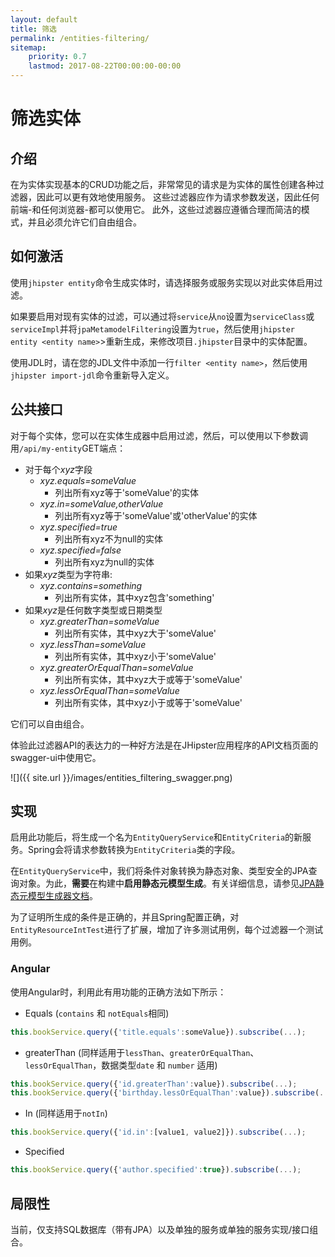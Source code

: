 ```yaml
---
layout: default
title: 筛选
permalink: /entities-filtering/
sitemap:
    priority: 0.7
    lastmod: 2017-08-22T00:00:00-00:00
---
```


# <i class="fa fa-filter"></i> 筛选实体

## 介绍

在为实体实现基本的CRUD功能之后，非常常见的请求是为实体的属性创建各种过滤器，因此可以更有效地使用服务。
这些过滤器应作为请求参数发送，因此任何前端-和任何浏览器-都可以使用它。
此外，这些过滤器应遵循合理而简洁的模式，并且必须允许它们自由组合。

## 如何激活

使用`jhipster entity`命令生成实体时，请选择服务或服务实现以对此实体启用过滤。

如果要启用对现有实体的过滤，可以通过将`service`从`no`设置为`serviceClass`或`serviceImpl`并将`jpaMetamodelFiltering`设置为`true`，然后使用`jhipster entity <entity name>`>重新生成，来修改项目`.jhipster`目录中的实体配置。

使用JDL时，请在您的JDL文件中添加一行`filter <entity name>`，然后使用`jhipster import-jdl`命令重新导入定义。

## 公共接口

对于每个实体，您可以在实体生成器中启用过滤，然后，可以使用以下参数调用`/api/my-entity`GET端点：

* 对于每个*xyz*字段
    * *xyz.equals=someValue*
        - 列出所有xyz等于'someValue'的实体
    * *xyz.in=someValue,otherValue*
        - 列出所有xyz等于'someValue'或'otherValue'的实体
    * *xyz.specified=true*
        - 列出所有xyz不为null的实体
    * *xyz.specified=false*
        - 列出所有xyz为null的实体
* 如果*xyz*类型为字符串:
    * *xyz.contains=something*
        - 列出所有实体，其中xyz包含'something'
* 如果*xyz*是任何数字类型或日期类型
    * *xyz.greaterThan=someValue*
        - 列出所有实体，其中xyz大于'someValue'
    * *xyz.lessThan=someValue*
        - 列出所有实体，其中xyz小于'someValue'
    * *xyz.greaterOrEqualThan=someValue*
        - 列出所有实体，其中xyz大于或等于'someValue'
    * *xyz.lessOrEqualThan=someValue*
        - 列出所有实体，其中xyz小于或等于'someValue'

它们可以自由组合。

体验此过滤器API的表达力的一种好方法是在JHipster应用程序的API文档页面的swagger-ui中使用它。

![]({{ site.url }}/images/entities_filtering_swagger.png)

## 实现

启用此功能后，将生成一个名为`EntityQueryService`和`EntityCriteria`的新服务。Spring会将请求参数转换为`EntityCriteria`类的字段。

在`EntityQueryService`中，我们将条件对象转换为静态对象、类型安全的JPA查询对象。为此，**需要**在构建中**启用静态元模型生成**。有关详细信息，请参见[JPA静态元模型生成器文档](http://docs.jboss.org/hibernate/orm/current/topical/html_single/metamodelgen/MetamodelGenerator.html)。

为了证明所生成的条件是正确的，并且Spring配置正确，对`EntityResourceIntTest`进行了扩展，增加了许多测试用例，每个过滤器一个测试用例。

### Angular
使用Angular时，利用此有用功能的正确方法如下所示：
* Equals (`contains` 和 `notEquals`相同)
```javascript
this.bookService.query({'title.equals':someValue}).subscribe(...);
```
* greaterThan (同样适用于`lessThan`、`greaterOrEqualThan`、`lessOrEqualThan`，数据类型`date` 和 `number` 适用)
```javascript
this.bookService.query({'id.greaterThan':value}).subscribe(...);
this.bookService.query({'birthday.lessOrEqualThan':value}).subscribe(...);
```
* In (同样适用于`notIn`)
```javascript
this.bookService.query({'id.in':[value1, value2]}).subscribe(...);
```
* Specified
```javascript
this.bookService.query({'author.specified':true}).subscribe(...);
```

## 局限性

当前，仅支持SQL数据库（带有JPA）以及单独的服务或单独的服务实现/接口组合。

